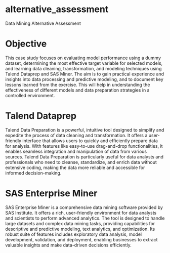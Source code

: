 # alternative_assessment
Data Mining Alternative Assessment

# Objective
This case study focuses on evaluating model performance using a dummy dataset, determining the most effective target variable for selected models, and learning data cleaning, transformation, and modeling techniques using Talend Dataprep and SAS Miner. The aim is to gain practical experience and insights into data processing and predictive modeling, and to document key lessons learned from the exercise. This will help in understanding the effectiveness of different models and data preparation strategies in a controlled environment.

# Talend Dataprep
Talend Data Preparation is a powerful, intuitive tool designed to simplify and expedite the process of data cleaning and transformation. It offers a user-friendly interface that allows users to quickly and efficiently prepare data for analysis. With features like easy-to-use drag-and-drop functionalities, it enables seamless integration and manipulation of data from various sources. Talend Data Preparation is particularly useful for data analysts and professionals who need to cleanse, standardize, and enrich data without extensive coding, making the data more reliable and accessible for informed decision-making.

# SAS Enterprise Miner
SAS Enterprise Miner is a comprehensive data mining software provided by SAS Institute. It offers a rich, user-friendly environment for data analysts and scientists to perform advanced analytics. The tool is designed to handle large datasets and complex data mining tasks, providing capabilities for descriptive and predictive modeling, text analytics, and optimization. Its robust suite of features includes exploratory data analysis, model development, validation, and deployment, enabling businesses to extract valuable insights and make data-driven decisions efficiently.
